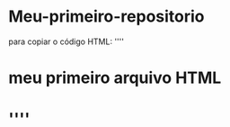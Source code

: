 # Meu-primeiro-repositorio
para copiar o código HTML:
''''
<html>
<h1>meu primeiro arquivo HTML<h1>
</html>
''''  
